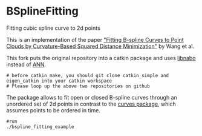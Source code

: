 BSplineFitting
==============

Fitting cubic spline curve to 2d points

This is an implementation of the paper
["Fitting B-spline Curves to Point Clouds
by Curvature-Based Squared Distance Minimization"](https://www.microsoft.com/en-us/research/wp-content/uploads/2016/12/Fitting-B-spline-Curves-to-Point-Clouds-by-Curvature-Based-Squared-Distance-Minimization.pdf) by Wang et al.

This fork puts the original repository into a catkin package and uses [libnabo](https://github.com/ethz-asl/libnabo) instead of [ANN](https://www.cs.umd.edu/~mount/ANN/).
```angular2html
# before catkin_make, you should git clone catkin_simple and eigen_catkin into your catkin workspace
# Please loop up the above two repositories on github
```
The package allows to fit open or closed B-spline curves through an unordered set of 2d points in contrast to the [curves package](https://github.com/ethz-asl/curves), which assumes points to be ordered in time.

```angular2html
#run
./bspline_fitting_example
```